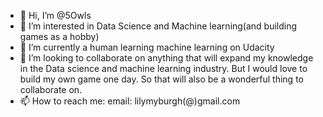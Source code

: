 - 👋 Hi, I’m @5Owls
- 👀 I’m interested in Data Science and Machine learning(and building games as a hobby)
- 🌱 I’m currently a human learning machine learning on Udacity
- 💞️ I’m looking to collaborate on anything that will expand my knowledge in the 
Data science and machine learning industry. But I would love to build my own game one day. 
So that will also be a wonderful thing to collaborate on.
- 📫 How to reach me: email: lilymyburgh(@)gmail.com

<!---
5Owls/5Owls is a ✨ special ✨ repository because its `README.md` (this file) appears on your GitHub profile.
You can click the Preview link to take a look at your changes.
--->

